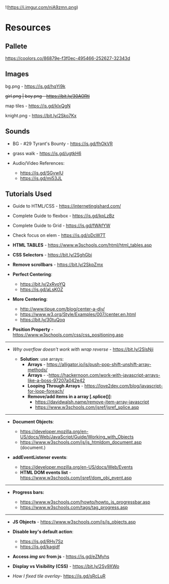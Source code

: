 !(https://i.imgur.com/niA9zmn.png)

# Resources

## Pallete

https://coolors.co/86879e-f3f0ec-495466-252627-32343d

## Images

bg.png - https://is.gd/hqYi9k

~~girl.png | boy.png - https://bit.ly/30AORti~~

map tiles - https://is.gd/kIxQgN

knight.png - https://bit.ly/2Sko7Kx

## Sounds

* BG - #29 Tyrant's Bounty - https://is.gd/fhOkVR
* grass walk - https://is.gd/ugtkH6

* Audio/Video References: 

   - https://is.gd/SGvwlU
   - https://is.gd/mi53JL

## Tutorials Used

* Guide to HTML/CSS - https://internetingishard.com/
* Complete Guide to flexbox - https://is.gd/kpLzBz
* Complete Guide to Grid - https://is.gd/fWAfYW
* Check focus on elem - https://is.gd/oDcW7T

 * **HTML TABLES** - https://www.w3schools.com/html/html_tables.asp
 * **CSS Selectors** - https://bit.ly/2SghGbi 
 * **Remove scrollbars** - https://bit.ly/2SkpZmx
 * **Perfect Centering**:

    + https://bit.ly/2xRvoYQ
    + https://is.gd/aLsKOZ

 * **More Centering**:

    + http://www.tipue.com/blog/center-a-div/
    + https://www.w3.org/Style/Examples/007/center.en.html
    + https://bit.ly/30tuQoq

 * **Position Property** - https://www.w3schools.com/css/css_positioning.asp
 ------------------
 * *Why overflow doesn't work with wrap reverse* - https://bit.ly/2SlsNji

    + **Solution**: use arrays:
        - **Arrays** - https://alligator.io/js/push-pop-shift-unshift-array-methods/
        - **Arrays** - -https://hackernoon.com/work-with-javascript-arrays-like-a-boss-97207a042e42
        - **Looping Through Arrays** - https://love2dev.com/blog/javascript-for-loop-foreach/
        - **Remove/add items in a array [.splice()]**:
            + https://davidwalsh.name/remove-item-array-javascript
            + https://www.w3schools.com/jsref/jsref_splice.asp

--------------
 * **Document Objects**:

    + https://developer.mozilla.org/en-US/docs/Web/JavaScript/Guide/Working_with_Objects
    + https://www.w3schools.com/js/js_htmldom_document.asp (document.)

 * **addEventListener events**:

    + https://developer.mozilla.org/en-US/docs/Web/Events
    +  **HTML DOM events list** - https://www.w3schools.com/jsref/dom_obj_event.asp

-------------
 * **Progress bars:**

    + https://www.w3schools.com/howto/howto_js_progressbar.asp
    + https://www.w3schools.com/tags/tag_progress.asp

-----------------
 * **JS Objects** - https://www.w3schools.com/js/js_objects.asp

* **Disable key's default action**:
    + https://is.gd/RHv7Sz
    + https://is.gd/kagjdf

* **Access *img src* from js** - https://is.gd/eZMyhs
* **Display vs Visibility (CSS)** - https://bit.ly/2Sy9XWo
* *How I fixed tile overlay*- https://is.gd/sRcLuR

